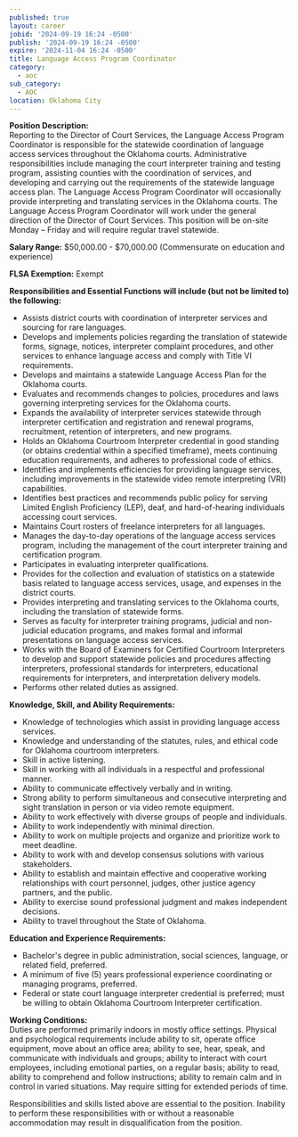```yaml
---
published: true
layout: career
jobid: '2024-09-19 16:24 -0500'
publish: '2024-09-19 16:24 -0500'
expire: '2024-11-04 16:24 -0500'
title: Language Access Program Coordinator
category:
  - aoc
sub_category:
  - AOC
location: Oklahoma City
---
```

**Position Description:**  
Reporting to the Director of Court Services, the Language Access Program Coordinator is responsible for the statewide coordination of language access services throughout the Oklahoma courts. Administrative responsibilities include managing the court interpreter training and testing program, assisting counties with the coordination of services, and developing and carrying out the requirements of the statewide language access plan. The Language Access Program Coordinator will occasionally provide interpreting and translating services in the Oklahoma courts. The Language Access Program Coordinator will work under the general direction of the Director of Court Services. This position will be on-site Monday – Friday and will require regular travel statewide. 

**Salary Range:** $50,000.00 - $70,000.00 (Commensurate on education and experience)

**FLSA Exemption:** Exempt

**Responsibilities and Essential Functions will include (but not be limited to) the following:**  
- Assists district courts with coordination of interpreter services and sourcing for rare languages.
- Develops and implements policies regarding the translation of statewide forms, signage, notices, interpreter complaint procedures, and other services to enhance language access and comply with Title VI requirements.
- Develops and maintains a statewide Language Access Plan for the Oklahoma courts.
- Evaluates and recommends changes to policies, procedures and laws governing interpreting services for the Oklahoma courts.
- Expands the availability of interpreter services statewide through interpreter certification and registration and renewal programs, recruitment, retention of interpreters, and new programs.
- Holds an Oklahoma Courtroom Interpreter credential in good standing (or obtains credential within a specified timeframe), meets continuing education requirements, and adheres to professional code of ethics.
- Identifies and implements efficiencies for providing language services, including improvements in the statewide video remote interpreting (VRI) capabilities.
- Identifies best practices and recommends public policy for serving Limited English Proficiency (LEP), deaf, and hard-of-hearing individuals accessing court services.
- Maintains Court rosters of freelance interpreters for all languages.
- Manages the day-to-day operations of the language access services program, including the management of the court interpreter training and certification program.
- Participates in evaluating interpreter qualifications.
- Provides for the collection and evaluation of statistics on a statewide basis related to language access services, usage, and expenses in the district courts.
- Provides interpreting and translating services to the Oklahoma courts, including the translation of statewide forms.
- Serves as faculty for interpreter training programs, judicial and non-judicial education programs, and makes formal and informal presentations on language access services.
- Works with the Board of Examiners for Certified Courtroom Interpreters to develop and support statewide policies and procedures affecting interpreters, professional standards for interpreters, educational requirements for interpreters, and interpretation delivery models.
- Performs other related duties as assigned.

**Knowledge, Skill, and Ability Requirements:**   
- Knowledge of technologies which assist in providing language access services.
- Knowledge and understanding of the statutes, rules, and ethical code for Oklahoma courtroom interpreters.
- Skill in active listening.
- Skill in working with all individuals in a respectful and professional manner.
- Ability to communicate effectively verbally and in writing.
- Strong ability to perform simultaneous and consecutive interpreting and sight translation in person or via video remote equipment.
- Ability to work effectively with diverse groups of people and individuals.
- Ability to work independently with minimal direction.
- Ability to work on multiple projects and organize and prioritize work to meet deadline.
- Ability to work with and develop consensus solutions with various stakeholders.
- Ability to establish and maintain effective and cooperative working relationships with court personnel, judges, other justice agency partners, and the public.
- Ability to exercise sound professional judgment and makes independent decisions.
- Ability to travel throughout the State of Oklahoma.

**Education and Experience Requirements:**  
- Bachelor's degree in public administration, social sciences, language, or related field, preferred.
- A minimum of five (5) years professional experience coordinating or managing programs, preferred.
- Federal or state court language interpreter credential is preferred; must be willing to obtain Oklahoma Courtroom Interpreter certification.

**Working Conditions:**  
Duties are performed primarily indoors in mostly office settings. Physical and psychological requirements include ability to sit, operate office equipment, move about an office area; ability to see, hear, speak, and communicate with individuals and groups; ability to interact with court employees, including emotional parties, on a regular basis; ability to read, ability to comprehend and follow instructions; ability to remain calm and in control in varied situations. May require sitting for extended periods of time. 

Responsibilities and skills listed above are essential to the position. Inability to perform these responsibilities with or without a reasonable accommodation may result in disqualification from the position.
